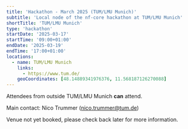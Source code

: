 ```yaml
---
title: 'Hackathon - March 2025 (TUM/LMU Munich)'
subtitle: 'Local node of the nf-core hackathon at TUM/LMU Munich'
shortTitle: 'TUM/LMU Munich'
type: 'hackathon'
startDate: '2025-03-17'
startTime: '09:00+01:00'
endDate: '2025-03-19'
endTime: '17:00+01:00'
locations:
  - name: TUM/LMU Munich
    links:
      - https://www.tum.de/
    geoCoordinates: [48.14889341976376, 11.568187126270088]
---
```


Attendees from outside TUM/LMU Munich **can** attend.

Main contact: Nico Trummer ([nico.trummer@tum.de](mailto:nico.trummer@tum.de))

Venue not yet booked, please check back later for more information.
